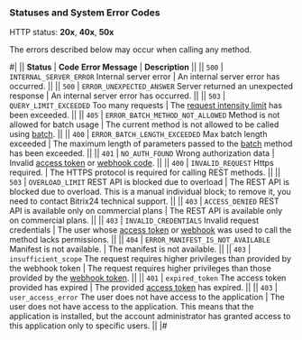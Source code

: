 ### Statuses and System Error Codes

HTTP status: **20x**, **40x**, **50x**

The errors described below may occur when calling any method.

#|
|| **Status** | **Code**
**Error Message** | **Description** ||
|| `500` | `INTERNAL_SERVER_ERROR`
Internal server error | An internal server error has occurred. ||
|| `500` | `ERROR_UNEXPECTED_ANSWER`
Server returned an unexpected response | An internal server error has occurred. ||
|| `503` | `QUERY_LIMIT_EXCEEDED`
Too many requests | The [request intensity limit](../limits.md) has been exceeded. ||
|| `405` | `ERROR_BATCH_METHOD_NOT_ALLOWED`
Method is not allowed for batch usage | The current method is not allowed to be called using [batch](../api-reference/how-to-call-rest-api/batch.md). ||
|| `400` | `ERROR_BATCH_LENGTH_EXCEEDED`
Max batch length exceeded | The maximum length of parameters passed to the [batch](../api-reference/how-to-call-rest-api/batch.md) method has been exceeded. ||
|| `401` | `NO_AUTH_FOUND`
Wrong authorization data | Invalid [access token](../api-reference/oauth/index.md) or [webhook code](../local-integrations/local-webhooks.md). ||
|| `400` | `INVALID_REQUEST`
Https required. | The HTTPS protocol is required for calling REST methods. ||
|| `503` | `OVERLOAD_LIMIT`
REST API is blocked due to overload | The REST API is blocked due to overload. This is a manual individual block; to remove it, you need to contact Bitrix24 technical support. ||
|| `403` | `ACCESS_DENIED`
REST API is available only on commercial plans | The REST API is available only on commercial plans. ||
|| `403` | `INVALID_CREDENTIALS`
Invalid request credentials | The user whose [access token](../api-reference/oauth/index.md) or [webhook](../local-integrations/local-webhooks.md) was used to call the method lacks permissions. ||
|| `404` | `ERROR_MANIFEST_IS_NOT_AVAILABLE`
Manifest is not available. | The manifest is not available. ||
|| `403` | `insufficient_scope`
The request requires higher privileges than provided by the webhook token | The request requires higher privileges than those provided by the [webhook token](../local-integrations/local-webhooks.md). ||
|| `401` | `expired_token`
The access token provided has expired | The provided [access token](../api-reference/oauth/index.md) has expired. ||
|| `403` | `user_access_error`
The user does not have access to the application | The user does not have access to the application. This means that the application is installed, but the account administrator has granted access to this application only to specific users. ||
|#